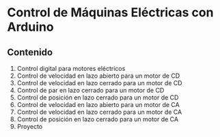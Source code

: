 # Control de Máquinas Eléctricas con Arduino

## Contenido

1. Control digital para motores eléctricos
2. Control de velocidad en lazo abierto para un motor de CD
3. Control de velocidad en lazo cerrado para un motor de CD
4. Control de par en lazo cerrado para un motor de CD
5. Control de posición en lazo cerrado para un motor de CD
6. Control de velocidad en lazo abierto para un motor de CA
7. Control de velocidad en lazo cerrado para un motor de CA
8. Control de posición en lazo cerrado para un motor de CA
9. Proyecto
